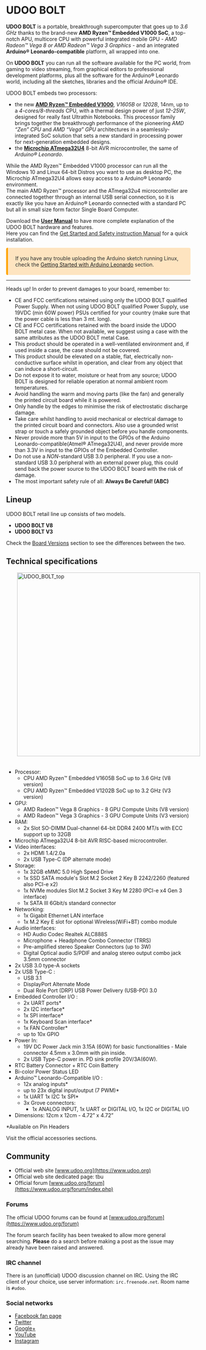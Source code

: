 # UDOO BOLT
**UDOO BOLT** is a portable, breakthrough supercomputer that goes up to *3.6 GHz* thanks to the brand-new **AMD Ryzen&trade; Embedded V1000 SoC**, a top-notch APU, multicore CPU with powerful integrated mobile GPU - *AMD Radeon&trade; Vega 8 or AMD Radeon&trade; Vega 3 Graphics* - and an integrated **Arduino&reg; Leonardo-compatible** platform, all wrapped into one.

On **UDOO BOLT** you can run all the software available for the PC world, from gaming to video streaming, from graphical editors to professional development platforms, plus all the software for the Arduino&reg; Leonardo world, including all the sketches, libraries and the official Arduino&reg; IDE.

UDOO BOLT embeds two processors:
* the new [**AMD Ryzen&trade; Embedded V1000**](https://www.amd.com/en/products/embedded-ryzen-v1000-series), *V1605B* or *1202B*, 14nm, up to a *4-cores/8-threads* CPU, with a thermal design power of just *12-25W*, designed for really fast Ultrathin Notebooks. This processor family brings together the breakthrough performance of the pioneering *AMD “Zen” CPU* and *AMD “Vega” GPU* architectures in a seamlessly-integrated SoC solution that sets a new standard in processing power for next-generation embedded designs.
* the [**Microchip ATmega32U4**](https://www.microchip.com/wwwproducts/en/ATmega32u4) 8-bit AVR microcontroller, the same of *Arduino&reg; Leonardo*.

While the AMD Ryzen&trade; Embedded V1000 processor can run all the Windows 10 and Linux 64-bit Distros you want to use as desktop PC, the Microchip ATmega32U4 allows easy access to a Arduino&reg; Leonardo environment.  
The main AMD Ryzen&trade; processor and the ATmega32u4 microcontroller are connected together through an internal USB serial connection, so it is exactly like you have an Arduino&reg; Leonardo connected with a standard PC but all in small size form factor Single Board Computer.

Download the [**User Manual**](http://download.udoo.org/files/UDOO_BOLT/Doc/UDOO_BOLT_MANUAL.pdf) to have more complete explanation of the UDOO BOLT hardware and features.  
Here you can find the [Get Started and Safety instruction Manual](http://download.udoo.org/files/UDOO_BOLT/Doc/UDOO_BOLT_get_started_v1.3.pdf) for a quick installation.

<p style="background-color: rgba(255, 170, 50, 0.3);padding: 20px;border-left: 5px solid orange; border-radius: 4px; color:rgb(45, 45, 45);">
If you have any trouble uploading the Arduino sketch running Linux, check the <a href="../Arduino_Leonardo-compatible(ATmega32U4)/Getting_Started_with_Arduino_Leonardo.html">Getting Started with Arduino Leonardo</a> section.
</p>

<hr/>

<span class="label label-warning">Heads up!</span> In order to prevent damages to your board, remember to:

* CE and FCC certifications retained using only the UDOO BOLT qualified Power Supply. When not using UDOO BOLT qualified Power Supply, use 19VDC (min 60W power) PSUs certified for your country (make sure that the power cable is less than 3 mt. long).
* CE and FCC certifications retained with the board inside the UDOO BOLT metal case. When not available, we suggest using a case with the same attributes as the UDOO BOLT metal Case.
* This product should be operated in a well-ventilated environment and, if used inside a case, the case should not be covered.
* This product should be elevated on a stable, flat, electrically non-conductive surface whilst in operation, and clear from any object that can induce a short-circuit.
* Do not expose it to water, moisture or heat from any source; UDOO BOLT is designed for reliable operation at normal ambient room temperatures.
* Avoid handling the warm and moving parts (like the fan) and generally the printed circuit board while it is powered.
* Only handle by the edges to minimise the risk of electrostatic discharge damage.
* Take care whilst handling to avoid mechanical or electrical damage to the printed circuit board and connectors. Also use a grounded wrist strap or touch a safely grounded object before you handle components.
* Never provide more than 5V in input to the GPIOs of the Arduino Leonardo-compatible(Atmel&reg; ATmega32U4), and never provide more than 3.3V in input to the GPIOs of the Embedded Controller.
* Do not use a *NON*-standard USB 3.0 peripheral. If you use a non-standard USB 3.0 peripheral with an external power plug, this could send back the power source to the UDOO BOLT board with the risk of damage.
* The most important safety rule of all: **Always Be Careful! (ABC)**


## Lineup
UDOO BOLT retail line up consists of two models.

* **UDOO BOLT V8**
* **UDOO BOLT V3**

Check the [Board Versions](!Hardware_References/Board_versions) section to see the differences between the two.


## Technical specifications

<img src="../img/bolt_top.png" alt="UDOO_BOLT_top" class="img-responsive pull-right" height="500px" style="margin-bottom:20px; margin-left:30px;">

* Processor:
  * CPU AMD Ryzen&trade; Embedded V1605B SoC up to 3.6 GHz (V8 version)
  * CPU AMD Ryzen&trade; Embedded V1202B SoC up to 3.2 GHz (V3 version)
* GPU:
  * AMD Radeon™ Vega 8 Graphics - 8 GPU Compute Units (V8 version)
  * AMD Radeon™ Vega 3 Graphics - 3 GPU Compute Units (V3 version)
* RAM:
  * 2x Slot SO-DIMM Dual-channel 64-bit DDR4 2400 MT/s with ECC support up to 32GB
* Microchip ATmega32U4 8-bit AVR RISC-based microcontroller.
* Video interfaces:
  * 2x HDMI 1.4/2.0a
  * 2x USB Type-C (DP alternate mode)
* Storage:
  * 1x 32GB eMMC 5.0 High Speed Drive
  * 1x SSD SATA module's Slot M.2 Socket 2 Key B 2242/2260 (featured also PCI-e x2)
  * 1x NVMe modules Slot M.2 Socket 3 Key M 2280 (PCI-e x4 Gen 3 interface)
  * 1x SATA III 6Gbit/s standard connector
* Networking:
  * 1x Gigabit Ethernet LAN interface
  * 1x M.2 Key E slot for optional Wireless(WiFi+BT) combo module
* Audio interfaces:
  * HD Audio Codec Realtek ALC888S
  * Microphone + Headphone Combo Connector (TRRS)
  * Pre-amplified stereo Speaker Connectors (up to 3W)
  * Digital Optical audio S/PDIF and analog stereo output combo jack 3.5mm connector
* 2x USB 3.0 type-A sockets
* 2x USB Type-C :
  * USB 3.1
  * DisplayPort Alternate Mode
  * Dual Role Port (DRP) USB Power Delivery (USB-PD) 3.0
* Embedded Controller I/O :
  * 2x UART ports*
  * 2x I2C interface*
  * 1x SPI interface*
  * 1x Keyboard Scan interface*
  * 1x FAN Controller*
  * up to 10x GPIO
* Power In:
  * 19V DC Power Jack min 3.15A (60W) for basic functionalities - Male connector 4.5mm x 3.0mm with pin inside.
  * 2x USB Type-C power in. PD sink profile 20V/3A(60W).
* RTC Battery Connector + RTC Coin Battery
* Bi-color Power Status LED
* Arduino&trade; Leonardo-Compatible I/O :
  * 12x analog inputs*
  * up to 23x digital input/output (7 PWM)*
  * 1x UART 1x I2C 1x SPI*
  * 3x Grove connectors:
     * 1x ANALOG INPUT, 1x UART or DIGITAL I/O, 1x I2C or DIGITAL I/O
* Dimensions: 12cm x 12cm  -  4.72” x 4.72”

&#42;Available on Pin Headers

Visit the official accessories sections.

## Community
* Official web site [www.udoo.org](https://www.udoo.org)
* Official web site dedicated page: tbu
* Official forum [www.udoo.org/forum](https://www.udoo.org/forum/index.php)

### Forums
The official UDOO forums can be found at [www.udoo.org/forum](https://www.udoo.org/forum)

The forum search facility has been tweaked to allow more general searching.
**Please** do a search before making a post as the issue may already have been raised and answered.

### IRC channel
There is an (unofficial) UDOO discussion channel on IRC. Using the IRC client of your choice, use server information: `irc.freenode.net`. Room name is `#udoo`.


### Social networks
 * [Facebook fan page](http://www.facebook.com/udooboard)
 * [Twitter](http://twitter.com/UDOO_Board)
 * [Google+](https://plus.google.com/u/0/110742692974455430878/posts)
 * [YouTube](http://www.youtube.com/channel/UCXv5UyGn5jArK8xOAmuSeHg)
 * [Instagram](https://www.instagram.com/udoo_board/)


<!-- Google Code -->
<script type="text/javascript">
var google_conversion_id = 983836026;
var google_custom_params = window.google_tag_params;
var google_remarketing_only = true;
</script>
</noscript>
